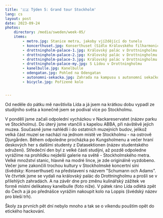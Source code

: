 ```yaml
---
title: '🇨🇿 Týden 5: Grand tour Stockholm'
lang: cs
layout: post
date: 2023-09-24
photos:
    directory: /media/sweden/week-05/
    items:
        - metro.jpg: Stanice metra, jakoby vjíždějící do tunelu
        - koncerthuset.jpg: Konserthuset (Sídlo Královského filharmonického orchestru Stockholm)
        - drottningholm-palace-1.jpg: Královský palác v Drottningholmu
        - drottningholm-palace-2.jpg: Královský palác v Drottningholmu
        - drottningholm-palace-3.jpg: Královský palác v Drottningholmu
        - drottningholm-palace-my.jpg: S Lídou v Drottningholmu
        - kanelbulle.jpg: Kanelbulle
        - odengatan.jpg: Pohled na Odengatan
        - autonomni-sekacka.jpg: Zahrada na kampusu s autonomní sekačkou
        - bicycle.jpg: Pořízené kolo


---
```


Od neděle do pátku mě navštívila Lída a já jsem na krátkou dobu vypadl ze studijního světa a konečně jsem se podíval více po Stockholmu. 

V pondělí jsme začali odpolední vycházkou v Nackareservatet (název parku ve Stockholmu). Do úterý jsme vtančili s kapelou ABBA, při návštěvě jejich muzea. Současně jsme nahlédli i do ostatních muzejních budov, jelikož velká část muzeí se nachází na jednom místě ve Stockholmu - na ostrově Djurgården. Během odpoledne procházka po Kungsholmenu a večer hraní deskových her s dalšími studenty z Datasektionen (název studentského sdružení). Středeční den byl z velké části studijní, až pozdě odpoledne vyrážíme na prohlídku nejdelší galerie na světě - Stockholmského metra. Velké množství stanic, hlavně na modré lince, je zde originálně vyzdobeno. Večer jsme zakončili trochou kultury v Stockholmské koncertní síni (švédsky: Konserthuset) na představení s názvem "Schumann och Adams". Ve čtvrtek jsme se vydali na královský palác do Drottningholmu a prošli se v přilehlých zahradách. A na závěr dne pro změnu kulinářský zážitek ve formě místní delikatesy kanelbulle (foto níže). V pátek ráno Lída odlétá zpět do Čech a já po přednášce vyrážím nakoupit kolo na Loppis (švédský název pro bleší trh). 

Školy za prvních pět dní nebylo mnoho a tak se o víkendu pouštím opět do etického hackování.
